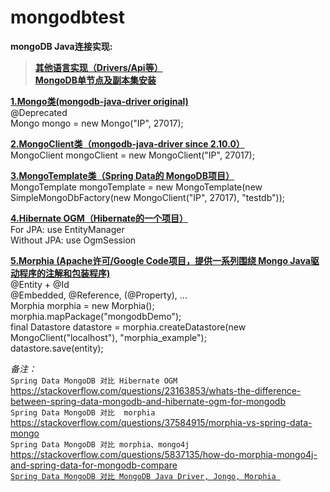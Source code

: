 # mongodbtest
**mongoDB Java连接实现:**
> [**其他语言实现（Drivers/Api等）**](https://api.mongodb.com)   
  [**MongoDB单节点及副本集安装**](https://github.com/senique/mongodbtest/blob/master/Docker_mongodb_install.md)  

[**1.Mongo类(mongodb-java-driver original)**](https://github.com/mongodb/mongo-java-driver)  
@Deprecated  
Mongo mongo = new Mongo("IP", 27017);  

[**2.MongoClient类（mongodb-java-driver since 2.10.0）**](https://github.com/mongodb/mongo-java-driver)  
MongoClient mongoClient = new MongoClient("IP", 27017);  

[**3.MongoTemplate类（Spring Data的 MongoDB项目）**](https://docs.spring.io/spring-data/mongodb/docs/current/api/org/springframework/data/mongodb/core/MongoTemplate.html)  
MongoTemplate mongoTemplate = new MongoTemplate(new SimpleMongoDbFactory(new MongoClient("IP", 27017), "testdb"));

[**4.Hibernate OGM（Hibernate的一个项目）**](http://hibernate.org/ogm/)  
For JPA: use EntityManager  
Without JPA: use OgmSession  

[**5.Morphia (Apache许可/Google Code项目，提供一系列围绕 Mongo Java驱动程序的注解和包装程序)**](https://github.com/MorphiaOrg/morphia)    
@Entity + @Id  
@Embedded, @Reference, (@Property), ...  
Morphia morphia = new Morphia();  
morphia.mapPackage("mongodbDemo");  
final Datastore datastore = morphia.createDatastore(new MongoClient("localhost"), "morphia_example");  
datastore.save(entity);  

_备注：_  
`Spring Data MongoDB 对比 Hibernate OGM `  
https://stackoverflow.com/questions/23163853/whats-the-difference-between-spring-data-mongodb-and-hibernate-ogm-for-mongodb   
`Spring Data MongoDB 对比  morphia `  
https://stackoverflow.com/questions/37584915/morphia-vs-spring-data-mongo  
`Spring Data MongoDB 对比 morphia、mongo4j `  
https://stackoverflow.com/questions/5837135/how-do-morphia-mongo4j-and-spring-data-for-mongodb-compare  
[`Spring Data MongoDB 对比 MongoDB Java Driver, Jongo, Morphia `](https://github.com/senique/mongodbtest/blob/master/A_Comparison_of_MongoDB_Drivers.md)  
